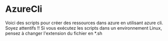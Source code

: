 # AzureCli
Voici des scripts pour créer des ressources dans azure en utilisant azure cli. Soyez attentifs !!
Si vous exécutez les scripts dans un environnement Linux, pensez à changer l'extension du fichier en *.sh
